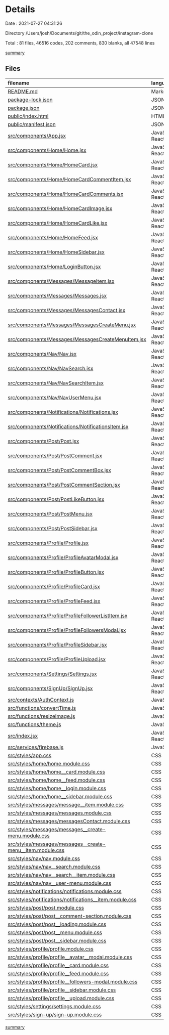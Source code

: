 # Details

Date : 2021-07-27 04:31:26

Directory /Users/josh/Documents/git/the_odin_project/instagram-clone

Total : 81 files,  46516 codes, 202 comments, 830 blanks, all 47548 lines

[summary](results.md)

## Files
| filename | language | code | comment | blank | total |
| :--- | :--- | ---: | ---: | ---: | ---: |
| [README.md](/README.md) | Markdown | 38 | 0 | 33 | 71 |
| [package-lock.json](/package-lock.json) | JSON | 40,143 | 0 | 1 | 40,144 |
| [package.json](/package.json) | JSON | 42 | 0 | 1 | 43 |
| [public/index.html](/public/index.html) | HTML | 19 | 23 | 4 | 46 |
| [public/manifest.json](/public/manifest.json) | JSON | 25 | 0 | 1 | 26 |
| [src/components/App.jsx](/src/components/App.jsx) | JavaScript React | 50 | 1 | 3 | 54 |
| [src/components/Home/Home.jsx](/src/components/Home/Home.jsx) | JavaScript React | 15 | 0 | 3 | 18 |
| [src/components/Home/HomeCard.jsx](/src/components/Home/HomeCard.jsx) | JavaScript React | 65 | 0 | 5 | 70 |
| [src/components/Home/HomeCardCommentItem.jsx](/src/components/Home/HomeCardCommentItem.jsx) | JavaScript React | 27 | 0 | 4 | 31 |
| [src/components/Home/HomeCardComments.jsx](/src/components/Home/HomeCardComments.jsx) | JavaScript React | 83 | 1 | 9 | 93 |
| [src/components/Home/HomeCardImage.jsx](/src/components/Home/HomeCardImage.jsx) | JavaScript React | 24 | 0 | 5 | 29 |
| [src/components/Home/HomeCardLike.jsx](/src/components/Home/HomeCardLike.jsx) | JavaScript React | 76 | 3 | 7 | 86 |
| [src/components/Home/HomeFeed.jsx](/src/components/Home/HomeFeed.jsx) | JavaScript React | 53 | 4 | 10 | 67 |
| [src/components/Home/HomeSidebar.jsx](/src/components/Home/HomeSidebar.jsx) | JavaScript React | 45 | 14 | 6 | 65 |
| [src/components/Home/LoginButton.jsx](/src/components/Home/LoginButton.jsx) | JavaScript React | 27 | 0 | 5 | 32 |
| [src/components/Messages/MessageItem.jsx](/src/components/Messages/MessageItem.jsx) | JavaScript React | 73 | 0 | 13 | 86 |
| [src/components/Messages/Messages.jsx](/src/components/Messages/Messages.jsx) | JavaScript React | 236 | 2 | 25 | 263 |
| [src/components/Messages/MessagesContact.jsx](/src/components/Messages/MessagesContact.jsx) | JavaScript React | 51 | 0 | 8 | 59 |
| [src/components/Messages/MessagesCreateMenu.jsx](/src/components/Messages/MessagesCreateMenu.jsx) | JavaScript React | 43 | 0 | 4 | 47 |
| [src/components/Messages/MessagesCreateMenuItem.jsx](/src/components/Messages/MessagesCreateMenuItem.jsx) | JavaScript React | 46 | 0 | 6 | 52 |
| [src/components/Nav/Nav.jsx](/src/components/Nav/Nav.jsx) | JavaScript React | 150 | 0 | 15 | 165 |
| [src/components/Nav/NavSearch.jsx](/src/components/Nav/NavSearch.jsx) | JavaScript React | 62 | 0 | 11 | 73 |
| [src/components/Nav/NavSearchItem.jsx](/src/components/Nav/NavSearchItem.jsx) | JavaScript React | 26 | 0 | 5 | 31 |
| [src/components/Nav/NavUserMenu.jsx](/src/components/Nav/NavUserMenu.jsx) | JavaScript React | 79 | 0 | 5 | 84 |
| [src/components/Notifications/Notifications.jsx](/src/components/Notifications/Notifications.jsx) | JavaScript React | 61 | 0 | 10 | 71 |
| [src/components/Notifications/NotificationsItem.jsx](/src/components/Notifications/NotificationsItem.jsx) | JavaScript React | 106 | 0 | 9 | 115 |
| [src/components/Post/Post.jsx](/src/components/Post/Post.jsx) | JavaScript React | 105 | 8 | 13 | 126 |
| [src/components/Post/PostComment.jsx](/src/components/Post/PostComment.jsx) | JavaScript React | 40 | 0 | 6 | 46 |
| [src/components/Post/PostCommentBox.jsx](/src/components/Post/PostCommentBox.jsx) | JavaScript React | 78 | 1 | 7 | 86 |
| [src/components/Post/PostCommentSection.jsx](/src/components/Post/PostCommentSection.jsx) | JavaScript React | 47 | 0 | 6 | 53 |
| [src/components/Post/PostLikeButton.jsx](/src/components/Post/PostLikeButton.jsx) | JavaScript React | 80 | 3 | 7 | 90 |
| [src/components/Post/PostMenu.jsx](/src/components/Post/PostMenu.jsx) | JavaScript React | 78 | 0 | 11 | 89 |
| [src/components/Post/PostSidebar.jsx](/src/components/Post/PostSidebar.jsx) | JavaScript React | 117 | 0 | 5 | 122 |
| [src/components/Profile/Profile.jsx](/src/components/Profile/Profile.jsx) | JavaScript React | 193 | 15 | 13 | 221 |
| [src/components/Profile/ProfileAvatarModal.jsx](/src/components/Profile/ProfileAvatarModal.jsx) | JavaScript React | 10 | 0 | 3 | 13 |
| [src/components/Profile/ProfileButton.jsx](/src/components/Profile/ProfileButton.jsx) | JavaScript React | 74 | 4 | 14 | 92 |
| [src/components/Profile/ProfileCard.jsx](/src/components/Profile/ProfileCard.jsx) | JavaScript React | 36 | 0 | 3 | 39 |
| [src/components/Profile/ProfileFeed.jsx](/src/components/Profile/ProfileFeed.jsx) | JavaScript React | 85 | 5 | 9 | 99 |
| [src/components/Profile/ProfileFollowerListItem.jsx](/src/components/Profile/ProfileFollowerListItem.jsx) | JavaScript React | 40 | 0 | 7 | 47 |
| [src/components/Profile/ProfileFollowersModal.jsx](/src/components/Profile/ProfileFollowersModal.jsx) | JavaScript React | 84 | 6 | 8 | 98 |
| [src/components/Profile/ProfileSidebar.jsx](/src/components/Profile/ProfileSidebar.jsx) | JavaScript React | 84 | 0 | 8 | 92 |
| [src/components/Profile/ProfileUpload.jsx](/src/components/Profile/ProfileUpload.jsx) | JavaScript React | 126 | 8 | 9 | 143 |
| [src/components/Settings/Settings.jsx](/src/components/Settings/Settings.jsx) | JavaScript React | 193 | 9 | 13 | 215 |
| [src/components/SignUp/SignUp.jsx](/src/components/SignUp/SignUp.jsx) | JavaScript React | 138 | 0 | 12 | 150 |
| [src/contexts/AuthContext.js](/src/contexts/AuthContext.js) | JavaScript | 153 | 16 | 16 | 185 |
| [src/functions/convertTime.js](/src/functions/convertTime.js) | JavaScript | 35 | 0 | 2 | 37 |
| [src/functions/resizeImage.js](/src/functions/resizeImage.js) | JavaScript | 32 | 0 | 5 | 37 |
| [src/functions/theme.js](/src/functions/theme.js) | JavaScript | 30 | 0 | 4 | 34 |
| [src/index.jsx](/src/index.jsx) | JavaScript React | 9 | 0 | 2 | 11 |
| [src/services/firebase.js](/src/services/firebase.js) | JavaScript | 21 | 0 | 4 | 25 |
| [src/styles/app.css](/src/styles/app.css) | CSS | 109 | 7 | 16 | 132 |
| [src/styles/home/home.module.css](/src/styles/home/home.module.css) | CSS | 24 | 1 | 3 | 28 |
| [src/styles/home/home__card.module.css](/src/styles/home/home__card.module.css) | CSS | 211 | 10 | 36 | 257 |
| [src/styles/home/home__feed.module.css](/src/styles/home/home__feed.module.css) | CSS | 11 | 0 | 2 | 13 |
| [src/styles/home/home__login.module.css](/src/styles/home/home__login.module.css) | CSS | 24 | 0 | 1 | 25 |
| [src/styles/home/home__sidebar.module.css](/src/styles/home/home__sidebar.module.css) | CSS | 112 | 5 | 22 | 139 |
| [src/styles/messages/message__item.module.css](/src/styles/messages/message__item.module.css) | CSS | 118 | 0 | 15 | 133 |
| [src/styles/messages/messages.module.css](/src/styles/messages/messages.module.css) | CSS | 194 | 17 | 26 | 237 |
| [src/styles/messages/messagesContact.module.css](/src/styles/messages/messagesContact.module.css) | CSS | 50 | 0 | 8 | 58 |
| [src/styles/messages/messages__create-menu.module.css](/src/styles/messages/messages__create-menu.module.css) | CSS | 86 | 1 | 13 | 100 |
| [src/styles/messages/messages__create-menu__item.module.css](/src/styles/messages/messages__create-menu__item.module.css) | CSS | 0 | 0 | 1 | 1 |
| [src/styles/nav/nav.module.css](/src/styles/nav/nav.module.css) | CSS | 177 | 4 | 30 | 211 |
| [src/styles/nav/nav__search.module.css](/src/styles/nav/nav__search.module.css) | CSS | 47 | 0 | 5 | 52 |
| [src/styles/nav/nav__search__item.module.css](/src/styles/nav/nav__search__item.module.css) | CSS | 37 | 0 | 7 | 44 |
| [src/styles/nav/nav__user-menu.module.css](/src/styles/nav/nav__user-menu.module.css) | CSS | 98 | 0 | 8 | 106 |
| [src/styles/notifications/notifications.module.css](/src/styles/notifications/notifications.module.css) | CSS | 95 | 0 | 7 | 102 |
| [src/styles/notifications/notifications__item.module.css](/src/styles/notifications/notifications__item.module.css) | CSS | 71 | 0 | 15 | 86 |
| [src/styles/post/post.module.css](/src/styles/post/post.module.css) | CSS | 54 | 0 | 6 | 60 |
| [src/styles/post/post__comment-section.module.css](/src/styles/post/post__comment-section.module.css) | CSS | 45 | 1 | 10 | 56 |
| [src/styles/post/post__loading.module.css](/src/styles/post/post__loading.module.css) | CSS | 64 | 0 | 7 | 71 |
| [src/styles/post/post__menu.module.css](/src/styles/post/post__menu.module.css) | CSS | 55 | 0 | 7 | 62 |
| [src/styles/post/post__sidebar.module.css](/src/styles/post/post__sidebar.module.css) | CSS | 150 | 4 | 29 | 183 |
| [src/styles/profile/profile.module.css](/src/styles/profile/profile.module.css) | CSS | 155 | 2 | 23 | 180 |
| [src/styles/profile/profile__avatar__modal.module.css](/src/styles/profile/profile__avatar__modal.module.css) | CSS | 38 | 0 | 4 | 42 |
| [src/styles/profile/profile__card.module.css](/src/styles/profile/profile__card.module.css) | CSS | 88 | 3 | 12 | 103 |
| [src/styles/profile/profile__feed.module.css](/src/styles/profile/profile__feed.module.css) | CSS | 51 | 1 | 5 | 57 |
| [src/styles/profile/profile__followers-modal.module.css](/src/styles/profile/profile__followers-modal.module.css) | CSS | 144 | 1 | 22 | 167 |
| [src/styles/profile/profile__sidebar.module.css](/src/styles/profile/profile__sidebar.module.css) | CSS | 109 | 2 | 20 | 131 |
| [src/styles/profile/profile__upload.module.css](/src/styles/profile/profile__upload.module.css) | CSS | 146 | 5 | 24 | 175 |
| [src/styles/settings/settings.module.css](/src/styles/settings/settings.module.css) | CSS | 248 | 2 | 32 | 282 |
| [src/styles/sign-up/sign-up.module.css](/src/styles/sign-up/sign-up.module.css) | CSS | 152 | 13 | 19 | 184 |

[summary](results.md)